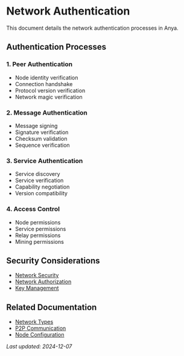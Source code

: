 # Network Authentication

This document details the network authentication processes in Anya.

## Authentication Processes

### 1. Peer Authentication
- Node identity verification
- Connection handshake
- Protocol version verification
- Network magic verification

### 2. Message Authentication
- Message signing
- Signature verification
- Checksum validation
- Sequence verification

### 3. Service Authentication
- Service discovery
- Service verification
- Capability negotiation
- Version compatibility

### 4. Access Control
- Node permissions
- Service permissions
- Relay permissions
- Mining permissions

## Security Considerations
- [Network Security](network-security.md)
- [Network Authorization](network-authorization.md)
- [Key Management](key-management.md)

## Related Documentation
- [Network Types](../network/network-types.md)
- [P2P Communication](../network/p2p-communication.md)
- [Node Configuration](../network/node-configuration.md)

*Last updated: 2024-12-07*
